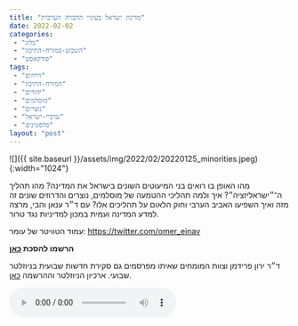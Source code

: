 ```yaml
---
title: "מדינת ישראל בעיניי החברה הערבית"
date: 2022-02-02
categories: 
 - "בלוג"
 - "השבוע-במזרח-התיכון"
 - "פודקאסט"
tags: 
 - "דרוזים"
 - "המזרח-התיכון"
 - "יהודים"
 - "מוסלמים"
 - "נוצרים"
 - "ערביי-ישראל"
 - "פלסטינים"
layout: "post"
---
```


![]({{ site.baseurl }}/assets/img/2022/02/20220125_minorities.jpeg){:width="1024"}

מהו האופן בו רואים בני המיעוטים השונים בישראל את המדינה? מהו תהליך ה־״ישראליזציה״? איך ולמה תהליכי ההטמעה של מוסלמים, נוצרים והדרוזים שונים זה מזה ואיך השפיעו האביב הערבי וחוק הלאום על תהליכים אלו? עם ד״ר ענאן והבי, מרצה למדע המדינה ועמית במכון למדיניות נגד טרור. 

עמוד הטוויטר של עומר: [<https://twitter.com/omer_einav>](https://twitter.com/omer_einav)

**הרשמו להסכת [כאן](https://anchor.fm/hashavua)**

 ד״ר ירון פרידמן וצוות המומחים שאיתו מפרסמים גם סקירת חדשות שבועית בניוזלטר שבועי. ארכיון הניוזלטר וההרשמה [כאן](https://us7.campaign-archive.com/home/?u=11fe1442157d219f56c36d2a9&id=e0b5399e69).

<audio controls src="https://d3ctxlq1ktw2nl.cloudfront.net/staging/2022-0-26/244451489-44100-2-627cd0f0daeb6.m4a" class=" wp-block-audio"></audio>

